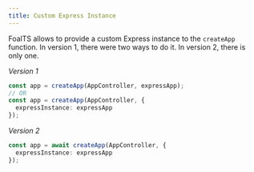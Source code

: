 ```yaml
---
title: Custom Express Instance
---
```


FoalTS allows to provide a custom Express instance to the `createApp` function. In version 1, there were two ways to do it. In version 2, there is only one.

*Version 1*
```typescript
const app = createApp(AppController, expressApp);
// OR
const app = createApp(AppController, {
  expressInstance: expressApp
});
```

*Version 2*
```typescript
const app = await createApp(AppController, {
  expressInstance: expressApp
});
```